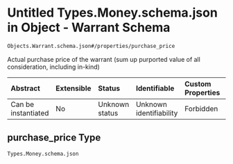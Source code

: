 # Untitled Types.Money.schema.json in Object - Warrant Schema

```txt
Objects.Warrant.schema.json#/properties/purchase_price
```

Actual purchase price of the warrant (sum up purported value of all consideration, including in-kind)

| Abstract            | Extensible | Status         | Identifiable            | Custom Properties | Additional Properties | Access Restrictions | Defined In                                                                            |
| :------------------ | :--------- | :------------- | :---------------------- | :---------------- | :-------------------- | :------------------ | :------------------------------------------------------------------------------------ |
| Can be instantiated | No         | Unknown status | Unknown identifiability | Forbidden         | Allowed               | none                | [Warrant.schema.json\*](../schema/objects/Warrant.schema.json "open original schema") |

## purchase_price Type

`Types.Money.schema.json`
